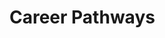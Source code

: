 # Career Pathways

[](becoming_digital_forensics_investigator)

[](becoming_malware_analyst)

[](becoming_incident_responder)

[](becoming_threat_hunter)

[](a-career-in-demand-cybersecurity-business-analyst)
